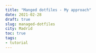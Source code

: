 ```yaml
---
title: "Manged dotfiles - My approach"
date: 2021-02-28
draft: true
slug: managed-dotfiles
city: Madrid
toc: true
tags:
- tutorial
---
```


